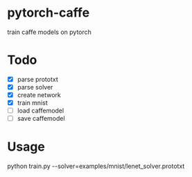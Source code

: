 # pytorch-caffe
train caffe models on pytorch


# Todo
- [x] parse prototxt
- [x] parse solver
- [x] create network
- [x] train mnist
- [ ] load caffemodel
- [ ] save caffemodel

# Usage
python train.py --solver=examples/mnist/lenet_solver.prototxt 
